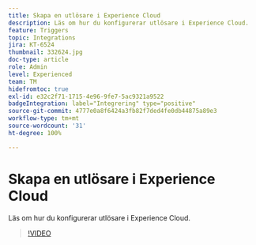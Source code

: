 ```yaml
---
title: Skapa en utlösare i Experience Cloud
description: Läs om hur du konfigurerar utlösare i Experience Cloud.
feature: Triggers
topic: Integrations
jira: KT-6524
thumbnail: 332624.jpg
doc-type: article
role: Admin
level: Experienced
team: TM
hidefromtoc: true
exl-id: e32c2f71-1715-4e96-9fe7-5ac9321a9522
badgeIntegration: label="Integrering" type="positive"
source-git-commit: 4777e0a8f6424a3fb82f7ded4fe0db44875a89e3
workflow-type: tm+mt
source-wordcount: '31'
ht-degree: 100%

---
```


# Skapa en utlösare i Experience Cloud

Läs om hur du konfigurerar utlösare i Experience Cloud.

>[!VIDEO](https://video.tv.adobe.com/v/332624?quality=12&learn=on)
